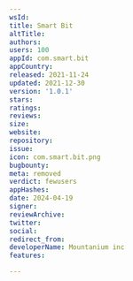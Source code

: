 ```yaml
---
wsId: 
title: Smart Bit
altTitle: 
authors: 
users: 100
appId: com.smart.bit
appCountry: 
released: 2021-11-24
updated: 2021-12-30
version: '1.0.1'
stars: 
ratings: 
reviews: 
size: 
website: 
repository: 
issue: 
icon: com.smart.bit.png
bugbounty: 
meta: removed
verdict: fewusers
appHashes: 
date: 2024-04-19
signer: 
reviewArchive: 
twitter: 
social: 
redirect_from: 
developerName: Mountanium inc
features: 

---
```


